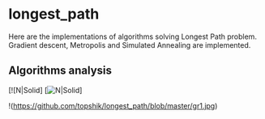 # longest_path
Here are the implementations of algorithms solving Longest Path problem.
Gradient descent, Metropolis and Simulated Annealing are implemented.
## Algorithms analysis
[![N|Solid]
[![N|Solid](https://cldup.com/dTxpPi9lDf.thumb.png)]

!(https://github.com/topshik/longest_path/blob/master/gr1.jpg)
